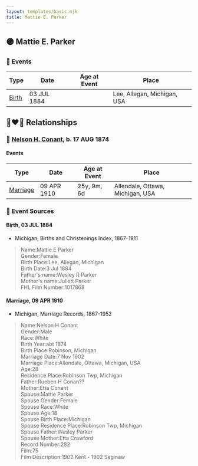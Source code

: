 ```yaml
---
layout: templates/basic.njk
title: Mattie E. Parker
---
```

## 🟣 Mattie E. Parker

### 📆 Events

Type | Date | Age at Event | Place
------ | ------ | ------ | ------
[Birth](#event-event-3) | 03 JUL 1884 |  | Lee, Allegan, Michigan, USA

## 👩‍❤️‍👨 Relationships

### 🔵 [Nelson H. Conant](/people/9/90473988), b. 17 AUG 1874

#### Events

Type | Date | Age at Event | Place
------ | ------ | ------ | ------
[Marriage](#event-family-0-event-0) | 09 APR 1910 | 25y, 9m, 6d | Allendale, Ottawa, Michigan, USA
### 📰 Event Sources

#### <a id="event-event-3"></a> Birth, 03 JUL 1884
* Michigan, Births and Christenings Index, 1867-1911
>   
  > Name:Mattie E Parker  
  > Gender:Female  
  > Birth Place:Lee, Allegan, Michigan  
  > Birth Date:3 Jul 1884  
  > Father's name:Wesley R Parker  
  > Mother's name:Juliett Parker  
  > FHL Film Number:1017868
#### <a id="event-family-0-event-0"></a> Marriage, 09 APR 1910
* Michigan, Marriage Records, 1867-1952
>   
  > Name:Nelson H Conant  
  > Gender:Male  
  > Race:White  
  > Birth Year:abt 1874  
  > Birth Place:Robinson, Michigan  
  > Marriage Date:7 Nov 1902  
  > Marriage Place:Allendale, Ottawa, Michigan, USA  
  > Age:28  
  > Residence Place:Robinson Twp, Michigan  
  > Father:Rueben H Conan??  
  > Mother:Etta Conant  
  > Spouse:Mattie Parker  
  > Spouse Gender:Female  
  > Spouse Race:White  
  > Spouse Age:18  
  > Spouse Birth Place:Michigan  
  > Spouse Residence Place:Robinson Twp, Michigan  
  > Spouse Father:Wesley Parker  
  > Spouse Mother:Etta Crawford  
  > Record Number:282  
  > Film:75  
  > Film Description:1902 Kent - 1902 Saginaw
